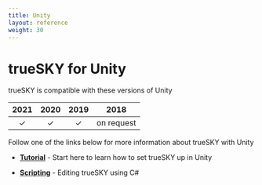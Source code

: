 ```yaml
---
title: Unity
layout: reference
weight: 30
---
```






trueSKY for Unity
===============


trueSKY is compatible with these versions of Unity


| 2021 | 2020   | 2019  | 2018  |
|:-----:|:-----:|:-----:|:-----:|
|   ✓ |       ✓     |       ✓     |       on request      |


Follow one of the links below for more information about trueSKY with Unity

* [**Tutorial**](tutorials.html)                                        -       Start here to learn how to set trueSKY up in Unity

* [**Scripting**](scripting.html)                                       -       Editing trueSKY using C#
